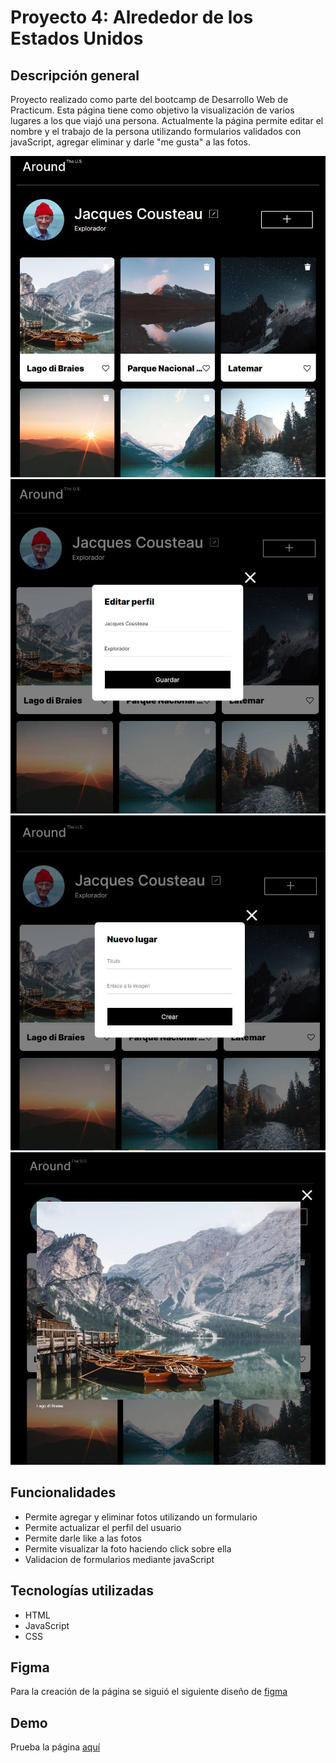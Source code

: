 # Proyecto 4: Alrededor de los Estados Unidos

## Descripción general

Proyecto realizado como parte del bootcamp de Desarrollo Web de Practicum. Esta página tiene como objetivo la visualización de varios lugares a los que viajó una persona. Actualmente la página permite editar el nombre y el trabajo de la persona utilizando formularios validados con javaScript, agregar eliminar y darle "me gusta" a las fotos.

![Página inicio](/src/images/screen1.jfif)
![Formulario edit](/src/images/screen2.jfif)
![Formulario agregar](/src/images/screen3.jfif)
![Vista amplia de foto](/src/images/screen4.jfif)

## Funcionalidades

- Permite agregar y eliminar fotos utilizando un formulario
- Permite actualizar el perfil del usuario
- Permite darle like a las fotos
- Permite visualizar la foto haciendo click sobre ella
- Validacion de formularios mediante javaScript

## Tecnologías utilizadas

- HTML
- JavaScript
- CSS

## Figma

Para la creación de la página se siguió el siguiente diseño de [figma](https://www.figma.com/file/zXzLVGc4KNVm3FMTsAnQnH/WEB%2C-Sprint-4%3A-Alrededor-de-los-EEUU-%7C-desktop-%2B-mobile?node-id=0%3A1&t=PbD8GdWyq87E3Ir6-0)

## Demo

Prueba la página [aquí](https://jaimesan1231.github.io/web_project_4_esp/)
